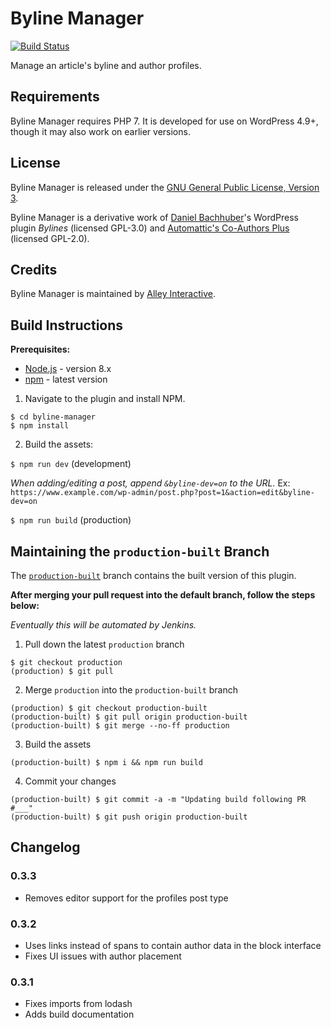 Byline Manager
==============

[![Build Status](https://travis-ci.org/alleyinteractive/byline-manager.svg?branch=master)](https://travis-ci.org/alleyinteractive/byline-manager)

Manage an article's byline and author profiles.

## Requirements

Byline Manager requires PHP 7. It is developed for use on WordPress 4.9+, though it may also work on earlier versions.

## License

Byline Manager is released under the [GNU General Public License, Version 3](LICENSE.txt).

Byline Manager is a derivative work of [Daniel Bachhuber](https://danielbachhuber.com/)'s WordPress plugin _Bylines_ (licensed GPL-3.0) and [Automattic's Co-Authors Plus](https://github.com/Automattic/Co-Authors-Plus) (licensed GPL-2.0).

## Credits

Byline Manager is maintained by [Alley Interactive](https://alley.co/).

## Build Instructions

**Prerequisites:**
- [Node.js](https://nodejs.org/en/) - version 8.x
- [npm](https://www.npmjs.com/get-npm) - latest version

1. Navigate to the plugin and install NPM.
```
$ cd byline-manager
$ npm install
```

2. Build the assets:

`$ npm run dev` (development)

*When adding/editing a post, append `&byline-dev=on` to the URL.*
Ex: `https://www.example.com/wp-admin/post.php?post=1&action=edit&byline-dev=on`

`$ npm run build` (production)

## Maintaining the `production-built` Branch

The [`production-built`](https://github.com/newscorp-ghfb/byline-manager/tree/production-built) branch contains the built version of this plugin.

**After merging your pull request into the default branch, follow the steps below:**

*Eventually this will be automated by Jenkins.*

1. Pull down the latest `production` branch
```
$ git checkout production
(production) $ git pull
```

2. Merge `production` into the `production-built` branch
```
(production) $ git checkout production-built
(production-built) $ git pull origin production-built
(production-built) $ git merge --no-ff production
```

3. Build the assets
```
(production-built) $ npm i && npm run build
```

4. Commit your changes
```
(production-built) $ git commit -a -m "Updating build following PR #___"
(production-built) $ git push origin production-built
```

## Changelog

### 0.3.3

* Removes editor support for the profiles post type

### 0.3.2

* Uses links instead of spans to contain author data in the block interface
* Fixes UI issues with author placement

### 0.3.1

* Fixes imports from lodash
* Adds build documentation
